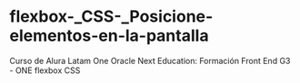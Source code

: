 # flexbox-_CSS-_Posicione-elementos-en-la-pantalla
Curso de Alura Latam One Oracle Next Education: Formación Front End G3 - ONE flexbox CSS
